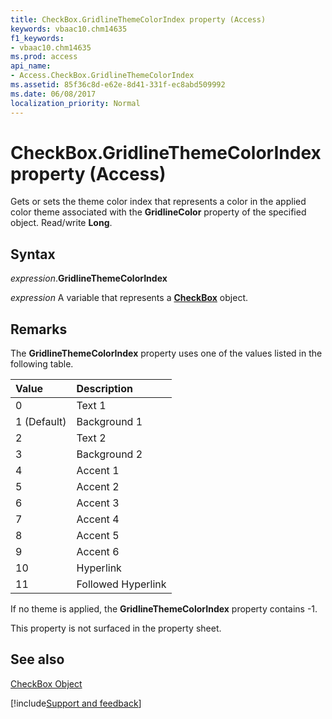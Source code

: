 ```yaml
---
title: CheckBox.GridlineThemeColorIndex property (Access)
keywords: vbaac10.chm14635
f1_keywords:
- vbaac10.chm14635
ms.prod: access
api_name:
- Access.CheckBox.GridlineThemeColorIndex
ms.assetid: 85f36c8d-e62e-8d41-331f-ec8abd509992
ms.date: 06/08/2017
localization_priority: Normal
---
```



# CheckBox.GridlineThemeColorIndex property (Access)

Gets or sets the theme color index that represents a color in the applied color theme associated with the  **GridlineColor** property of the specified object. Read/write **Long**.


## Syntax

_expression_.**GridlineThemeColorIndex**

_expression_ A variable that represents a **[CheckBox](Access.CheckBox.md)** object.


## Remarks

The  **GridlineThemeColorIndex** property uses one of the values listed in the following table.



|Value|Description|
|:-----|:-----|
|0 |Text 1|
|1 (Default)|Background 1|
|2|Text 2|
|3|Background 2|
|4|Accent 1|
|5|Accent 2|
|6|Accent 3|
|7|Accent 4|
|8|Accent 5|
|9|Accent 6|
|10|Hyperlink|
|11|Followed Hyperlink|

If no theme is applied, the  **GridlineThemeColorIndex** property contains -1.

This property is not surfaced in the property sheet. 


## See also


[CheckBox Object](Access.CheckBox.md)

[!include[Support and feedback](~/includes/feedback-boilerplate.md)]